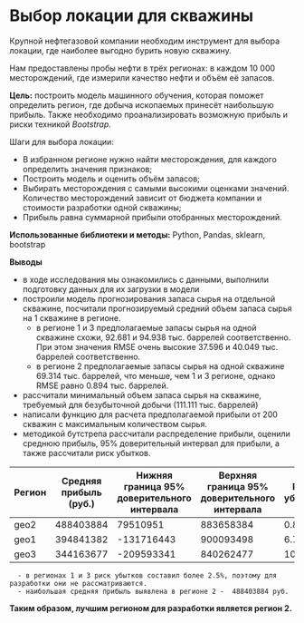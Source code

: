 # Выбор локации для скважины
Крупной нефтегазовой компании необходим инструмент для выбора локации, где наиболее выгодно бурить новую скважину.

Нам предоставлены пробы нефти в трёх регионах: в каждом 10 000 месторождений, где измерили качество нефти и объём её запасов. 

**Цель:** построить модель машинного обучения, которая поможет определить регион, где добыча ископаемых принесёт наибольшую прибыль. Также необходимо проанализировать возможную прибыль и риски техникой *Bootstrap.*

Шаги для выбора локации:

- В избранном регионе нужно найти месторождения, для каждого определить значения признаков;
- Построить модель и оценить объём запасов;
- Выбирать месторождения с самыми высокими оценками значений. Количество месторождений зависит от бюджета компании и стоимости разработки одной скважины;
- Прибыль равна суммарной прибыли отобранных месторождений.

**Использованные библиотеки и методы:** Python, Pandas, sklearn, bootstrap

**Выводы**


- в ходе исследования мы ознакомились с данными, выполнили подготовку данных для их загрузки в модели
- построили модель прогнозирования запаса сырья на отдельной скважине, посчитали прогнозируемый средний объем запаса сырья на 1 скважине в регионе.
   - в регионе 1 и 3 предполагаемые запасы сырья на одной скважине схожи, 92.681 и 94.938 тыс. баррелей соответственно. При этом значения RMSE очень высокие 37.596 и 40.049 тыс. баррелей соответственно.
   - в регионе 2 предполагаемые запасы сырья на одной скважине 69.314 тыс. баррелей, что меньше, чем 1 и 3 регионе, однако RMSE равно 0.894 тыс. баррелей.  
- рассчитали минимальный объем запаса сырья на скважине, требуемый для безубыточной добычи (111.111 тыс. баррелей)
- написали функцию для расчета предполагаемой прибыли от 200 скважин с максимальным количеством сырья.
- методикой бутстрепа рассчитали распределение прибыли, оценили среднюю прибыль, 95% доверительный интервал для прибыли, а также рассчитали риск убытков. 

| Регион | Средняя прибыль (руб.) | Нижняя граница 95% доверительного интервала | Верхняя граница 95% доверительного интервала | Риск убытков |
|----|----|----|----|----|
| geo2 | 488403884 | 79510951 | 883658384 |	0.80% |
|geo1|	394841382|	-131716443|	900093498|	6.70%|
|geo3|	344163677|	-209593341|	840262477|	10.70%|
	   
      - в регионах 1 и 3 риск убытков составил более 2.5%, поэтому для разработки они не рассматриваются.     
      - наибольшая средняя прибыль выявлена в регионе 2 -  488403884 руб.

**Таким образом, лучшим регионом для разработки является регион 2.**
